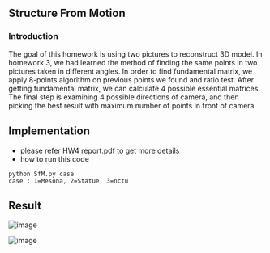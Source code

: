 ## Structure From Motion

### Introduction
The goal of this homework is using two pictures to reconstruct 3D model. In homework 3, we had learned the method of finding the same points in two pictures taken in different angles. In order to find 
fundamental matrix, we apply 8-points algorithm on previous points we found and ratio test. After getting fundamental matrix, we can calculate 4 possible essential matrices. The final step is examining 4 
possible directions of camera, and then picking the best result with maximum number of points in front of camera. 

## Implementation
- please refer HW4 report.pdf to get more details
- how to run this code
```bash=
python SfM.py case
case : 1=Mesona, 2=Statue, 3=nctu
```

## Result
![image](https://user-images.githubusercontent.com/22147510/110297298-49351a80-802e-11eb-8c1a-c18aa29f5b75.png)

![image](https://user-images.githubusercontent.com/22147510/110297354-58b46380-802e-11eb-8b03-b4b406afbb62.png)
